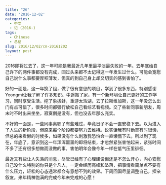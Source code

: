 ```yaml
---
title: "26"
date: '2016-12-02'
categories:
  - 中文
  - 记 (2016-)
tags:
  - Chinese
  - 总结
slug: 2016/12/02/cn-20161202
layout: post
---
```

2016即将过去了，这一年可能是我最近几年里最平淡最失败的一年。去年底给自己许下的两件事都没有完成，回过头来都不太记得这一年发生过什么。可能会宽慰自己说什么事都要厚积薄发，但真的到自己身上却又切实的感到害怕了。

好的一面是，这一年换了组，做了很有意思的项目，学到了很多东西，特别感谢Yeongmi让我了解了许多知识。中途搬了家，有一个新环境让自己更好的工作学习，同时享受生活。挖了象拔蚌，重游太浩湖，去了拉斯维加斯，这一年没怎么出门有点可惜了，很多时间都强行放松自己看综艺看视频。交了些新同事新朋友，周末时不时出来坐坐，寂寞倒是没有，但也没去年那么充实。

不好的一面是，一些同事离职了有些难过，毕竟日子不会一直安稳下去。以为进入了人生的新阶段，但原来每个阶段都要努力去维持。说实话我有时勤奋有时很懒，但总的来看懒的时候多，如果没有什么刺激我恐怕会一直懒惰下去。所以到了现在，年底了，意识到这一年浑浑噩噩的即将结束，才忽然紧张害怕起来，紧张时间不多了还有很多想做而没做的事，害怕明年会像今年一样在低气压里徘徊。

最近又有些让人失落的消息，尽管已经有了心理建设但还是不怎么开心，内心安慰自己没什么特别的你只是个凡人，一定会经历高峰和坠落，把事情看简单点不要有什么压力，轻松的心态通常都会有意想不到的效果。下周回国尽量调整自己，探亲叙友，来年精神饱满的完成今年未完成的心愿！